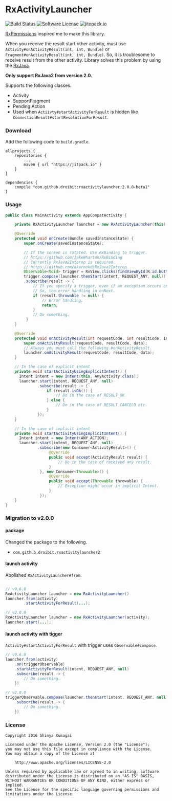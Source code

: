 # RxActivityLauncher

[![Build Status](https://travis-ci.org/droibit/rxactivitylauncher.svg?branch=develop)](https://travis-ci.org/droibit/rxactivitylauncher) [![Software License](https://img.shields.io/badge/license-Apache%202.0-brightgreen.svg)](https://github.com/droibit/rxactivitylauncher/blob/develop/LICENSE) [![jitopack.io](https://jitpack.io/v/droibit/rxactivitylauncher.svg)](https://jitpack.io/#droibit/rxactivitylauncher)

[RxPermissions](https://github.com/tbruyelle/RxPermissions) inspired me to make this library.

When you receive the result start other activity, must use `Activity#onActivityResult(int, int, Bundle)` or `Fragment#onActivityResult(int, int, Bundle)`.
So, it is troublesome to receive result from the other activity. Library solves this problem by using the [RxJava](https://github.com/ReactiveX/RxJava).

**Only support RxJava2 from version 2.0.**

Supports the following classes.

* Activity
* SupportFragment
* Pending Action
 * Used when `Actiivty#startActivityForResult` is hidden like `ConnectionResult#startResolutionForResult`.

### Download

Add the following code to `build.gradle`.

```
allprojects {
    repositories {
        ...
        maven { url "https://jitpack.io" }
    }
}

dependencies {
    compile "com.github.droibit:rxactivitylauncher:2.0.0-beta1"
}
```

### Usage

```java
public class MainActivity extends AppCompatActivity {

    private RxActivityLauncher launcher = new RxActivityLauncher(this);

    @Override
    protected void onCreate(Bundle savedInstanceState) {
        super.onCreate(savedInstanceState);

        // If the screen is rotated. Use RxBinding to trigger.
        // https://github.com/JakeWharton/RxBinding
        // Currently RxJava2Interop is required.
        // https://github.com/akarnokd/RxJava2Interop
        Observable<Void> trigger = RxView.clicks(findViewById(R.id.button))
        trigger.compose(launcher.thenStart(intent, REQUEST_ANY, null))
        .subscribe(result -> {
            // If you specify a trigger, even if an exception occurs onError it is not called.
            // So, the error handling in onNext.
            if (result.throwable != null) {
                // Error handling.
                return;
            }
            // Do something.
         }
    }

    @Override
    protected void onActivityResult(int requestCode, int resultCode, Intent data) {
        super.onActivityResult(requestCode, resultCode, data);
        // Always you must call the following #onActivityResult.
        launcher.onActivityResult(requestCode, resultCode, data);
    }

    // In the case of explicit intent
    private void startActivityUsingExplicitIntent() {
      Intent intent = new Intent(this, AnyActivity.class);
      launcher.start(intent, REQUEST_ANY, null)
              .subscribe(result -> {
                  if (result.isOk()) {
                      // Do in the case of RESULT_OK  
                  } else {
                      // Do in the case of RESULT_CANCELD etc.
                  }
              });
    }

    // In the case of implicit intent
    private void startActivityUsingImplicitIntent() {
      Intent intent = new Intent(ANY_ACTION);
      launcher.start(intent, REQUEST_ANY, null)
              .subscribe(new Consumer<ActivityResult>() {
                   @Override
                   public void accept(ActivityResult result) {
                       // Do in the case of received any result.
                   }
               }, new Consumer<Throwable>() {
                   @Override
                   public void accept(Throwable throwable) {
                       // Exception might occur in implicit Intent.
                   }
               });
    }
}
```

### Migration to v2.0.0

#### package

Changed the package to the following.
* `com.github.droibit.rxactivitylauncher2`

#### launch activity

Abolished `RxActivityLauncher#from`.

```java

// v0.6.0
RxActivityLauncher launcher = new RxActivityLauncher()
launcher.from(activity)
        .startActivityForResult(...);

// v2.0.0
RxActivityLauncher launcher = new RxActivityLauncher(activity);
launcher.start(...);
```

#### launch activity with tigger

`Activity#startActivityForResult` with trigger uses `Observable#compose`.

```java
// v0.6.0
launcher.from(activity)
    .on(triggerObservable)
    .startActivityForResult(intent, REQUEST_ANY, null)
    .subscribe(result -> {
        // Do something.
    })

// v2.0.0
triggerObservable.compose(launcher.thenstart(intent, REQUEST_ANY, null))
    .subscribe(result -> {
        // Do something.
    })

```

### License

    Copyright 2016 Shinya Kumagai

    Licensed under the Apache License, Version 2.0 (the "License");
    you may not use this file except in compliance with the License.
    You may obtain a copy of the License at

        http://www.apache.org/licenses/LICENSE-2.0

    Unless required by applicable law or agreed to in writing, software
    distributed under the License is distributed on an "AS IS" BASIS,
    WITHOUT WARRANTIES OR CONDITIONS OF ANY KIND, either express or implied.
    See the License for the specific language governing permissions and
    limitations under the License.
